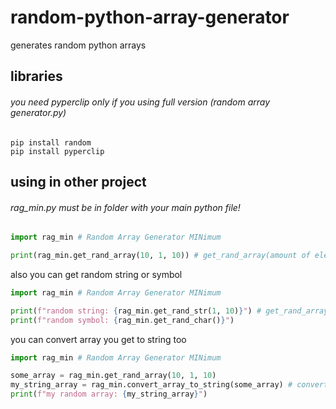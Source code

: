 # random-python-array-generator
generates random python arrays
## libraries
###### you need pyperclip only if you using full version (random array generator.py)
```
pip install random
pip install pyperclip
```
## using in other project
###### rag_min.py must be in folder with your main python file!
```python
import rag_min # Random Array Generator MINimum

print(rag_min.get_rand_array(10, 1, 10)) # get_rand_array(amount of elements in array, minimum simbols in string, maximum symbols in string)
```
also you can get random string or symbol
```python
import rag_min # Random Array Generator MINimum

print(f"random string: {rag_min.get_rand_str(1, 10)}") # get_rand_array(minimum simbols in string, maximum symbols in string)
print(f"random symbol: {rag_min.get_rand_char()}")
```
you can convert array you get to string too
```python
import rag_min # Random Array Generator MINimum

some_array = rag_min.get_rand_array(10, 1, 10)
my_string_array = rag_min.convert_array_to_string(some_array) # convert_array_to_string(array)
print(f"my random array: {my_string_array}")
```
